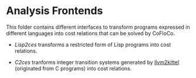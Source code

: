 
Analysis Frontends
=======

This folder contains different interfaces to transform programs expressed in different languages into cost relations that can be solved by CoFloCo.

* _Lisp2ces_ transforms a restricted form of Lisp programs into cost relations.

* _C2ces_ tranforms integer transition systems generated by [llvm2kittel](https://github.com/s-falke/llvm2kittel) (originated from C programs) into cost relations.
